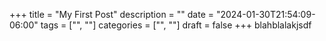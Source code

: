 +++
title = "My First Post"
description = ""
date = "2024-01-30T21:54:09-06:00"
tags = ["", ""]
categories = ["", ""]
draft = false
+++
blahblalakjsdf
